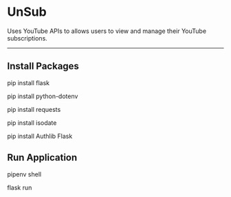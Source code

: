 # UnSub
Uses YouTube APIs to allows users to view and manage their YouTube subscriptions.

---------------------------------------------------------------------------------

## Install Packages

pip install flask

pip install python-dotenv

pip install requests

pip install isodate

pip install Authlib Flask

## Run Application

pipenv shell

flask run
